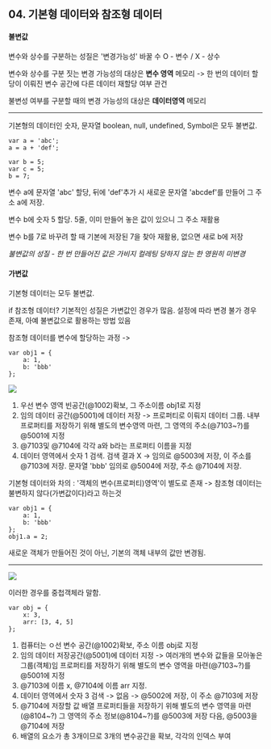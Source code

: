 ## 04. 기본형 데이터와 참조형 데이터 

#### 불변값 
변수와 상수를 구분하는 성질은 '변경가능성' 
바꿀 수 O - 변수 / X - 상수 

변수와 상수를 구분 짓는 변경 가능성의 대상은 **변수 영역** 메모리 
-> 한 번의 데이터 할당이 이뤄진 변수 공간에 다른 데이터 재할당 여부 관건 

불변성 여부를 구분할 때의 변경 가능성의 대상은 **데이터영역** 메모리 

<hr/>

기본형의 데이터인 숫자, 문자열 boolean, null, undefined, Symbol은 모두 불변값. 
```
var a = 'abc';
a = a + 'def';

var b = 5;
var c = 5;
b = 7;
```
변수 a에 문자열 'abc' 할당, 뒤에 'def'추가 시 
새로운 문자열 'abcdef'를 만들어 그 주소 a에 저장. 

변수 b에 숫자 5 할당. 
5줄, 이미 만들어 놓은 값이 있으니 그 주소 재활용 

변수 b를 7로 바꾸려 할 때 
기본에 저장된 7을 찾아 재활용, 없으면 새로 b에 저장 

*불변값의 성질 - 한 번 만들어진 값은 가비지 컬레팅 당하지 않는 한 영원히 미변경*

#### 가변값 
기본형 데이터는 모두 불변값. 

if 참조형 데이터? 
기본적인 성질은 가변값인 경우가 많음. 
설정에 따라 변경 불가 경우 존재, 아예 불변값으로 활용하는 방법 있음 

참조형 데이터를 변수에 할당하는 과정 -> 
```
var obj1 = {
	a: 1,
    b: 'bbb'
};
```
![](https://velog.velcdn.com/images/whywwhy/post/dcf36052-58f1-44a6-9e97-98ed7fbb468d/image.png)

1. 우선 변수 영역 빈공간(@1002)확보, 그 주소이름 obj1로 지정 
2. 임의 데이터 공간(@5001)에 데이터 저장 -> 프로퍼티로 이뤄지 데이터 그룹. 
내부 프로퍼티를 저장하기 위해 별도의 변수영역 마련, 그 영역의 주소(@7103~?)를 @5001에 지정 
3. @7103및 @7104에 각각 a와 b라는 프로퍼티 이름을 지정 
4. 데이터 영역에서 숫자 1 검색. 
검색 결과 X -> 임의로 @5003에 저장, 이 주소를 @7103에 저장. 
문자열 'bbb' 임의로 @5004에 저장, 주소 @7104에 저장. 

기본형 데이터와 차의 : '객체의 변수(프로퍼티)영역'이 별도로 존재 
-> 참조형 데이터는 불변하지 않다(가변값이다)라고 하는것 

```
var obj1 = {
	a: 1, 
    b: 'bbb'
};
obj1.a = 2;
``` 
새로운 객체가 만들어진 것이 아닌, 기본의 객체 내부의 값만 변경됨. 
<hr/>

![](https://velog.velcdn.com/images/whywwhy/post/d45675cf-f9d3-4a1e-882f-cd06669a5144/image.png)

이러한 경우를 중첩객체라 말함. 
```
var obj = {
	x: 3,
    arr: [3, 4, 5]
};
```
1. 컴퓨터는 ㅇ선 변수 공간(@1002)확보, 주소 이름 obj로 지정 
2. 임의 데이터 저장공간(@5001)에 데이터 지정 -> 여러개의 변수와 값들을 모아놓은 그룹(객체)임 
프로퍼티를 저장하기 위해 별도의 변수 영역을 마련(@7103~?)를 @5001에 지정 
3. @7103에 이름 x, @7104에 이름 arr 지정. 
4. 데이터 영역에서 숫자 3 검색 -> 없음 -> @5002에 저장, 이 주소 @7103에 저장 
5. @7104에 저장할 값 배열 
프로퍼티들을 저장하기 위해 별도의 변수 영역을 마련(@8104~?)
그 영역의 주소 정보(@8104~?)를 @5003에 저장 다음, @5003을 @7104에 저장 
6. 배열의 요소가 총 3개이므로 3개의 변수공간을 확보, 각각의 인덱스 부여

